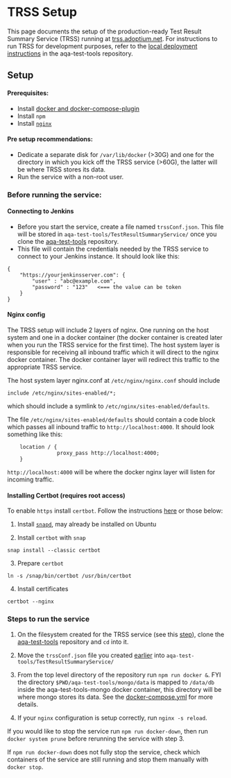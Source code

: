# TRSS Setup

This page documents the setup of the production-ready Test Result Summary Service (TRSS) running at [trss.adoptium.net](https://trss.adoptium.net).  For instructions to run TRSS for development purposes, refer to the [local deployment instructions](https://github.com/adoptium/aqa-test-tools/tree/master/TestResultSummaryService#docker-compose) in the aqa-test-tools repository.

## Setup

#### Prerequisites:
- Install [docker and docker-compose-plugin](https://docs.docker.com/compose/install/linux/)
- Install `npm`
- Install [`nginx`](https://www.nginx.com/resources/wiki/start/topics/tutorials/install/)

#### Pre setup recommendations:
- Dedicate a separate disk for `/var/lib/docker` (>30G) and one for the directory in which you kick off the TRSS service (>60G), the latter will be where TRSS stores its data.
- Run the service with a non-root user.

### Before running the service:

#### Connecting to Jenkins

- Before you start the service, create a file named `trssConf.json`. This file will be stored in `aqa-test-tools/TestResultSummaryService/` once you clone the [aqa-test-tools](https://github.com/adoptium/aqa-test-tools) repository.
- This file will contain the credentials needed by the TRSS service to connect to your Jenkins instance. It should look like this:
```
{
	"https://yourjenkinsserver.com": {
		"user" : "abc@example.com",
		"password" : "123"   <=== the value can be token
	}
}
```

#### Nginx config

The TRSS setup will include 2 layers of nginx. One running on the host system and one in a docker container (the docker container is created later when you run the TRSS service for the first time). The host system layer is responsible for receiving all inbound traffic which it will direct to the nginx docker container. The docker container layer will redirect this traffic to the appropriate TRSS service.

The host system layer nginx.conf at `/etc/nginx/nginx.conf` should include 
```
include /etc/nginx/sites-enabled/*;
```
which should include a symlink to `/etc/nginx/sites-enabled/defaults`.

The file `/etc/nginx/sites-enabled/defaults` should contain a code block which passes all inbound traffic to `http://localhost:4000`. It should look something like this:
```
    location / {
                proxy_pass http://localhost:4000;
    }
```

`http://localhost:4000` will be where the docker nginx layer will listen for incoming traffic.

#### Installing Certbot (requires root access)

To enable `https` install `certbot`. Follow the instructions [here](https://certbot.eff.org/instructions?ws=nginx&os=ubuntufocal) or those below:

1. Install [`snapd`](https://snapcraft.io/docs/installing-snapd), may already be installed on Ubuntu

2. Install `certbot` with `snap`
```
snap install --classic certbot
```
3. Prepare `certbot`
```
ln -s /snap/bin/certbot /usr/bin/certbot
```
4. Install certificates
```
certbot --nginx
```

### Steps to run the service

1. On the filesystem created for the TRSS service (see this [step](https://github.com/adoptium/infrastructure/blob/master/docs/Setup-TRSS.md#pre-setup-recommendations)), clone the [aqa-test-tools](https://github.com/adoptium/aqa-test-tools) repository and `cd` into it.

2. Move the `trssConf.json` file you created [earlier](https://github.com/adoptium/infrastructure/blob/master/docs/Setup-TRSS.md#Connecting-to-Jenkins) into `aqa-test-tools/TestResultSummaryService/`

3. From the top level directory of the repository run `npm run docker &`. FYI the directory `$PWD/aqa-test-tools/mongo/data` is mapped to `/data/db` inside the aqa-test-tools-mongo docker container, this directory will be where mongo stores its data. See the [docker-compose.yml](https://github.com/adoptium/aqa-test-tools/blob/master/docker-compose.yml) for more details.

4. If your `nginx` configuration is setup correctly, run `nginx -s reload`.

If you would like to stop the service run `npm run docker-down`, then run `docker system prune` before rerunning the service with step 3.

If `npm run docker-down` does not fully stop the service, check which containers of the service are still running and stop them manually with `docker stop`.
